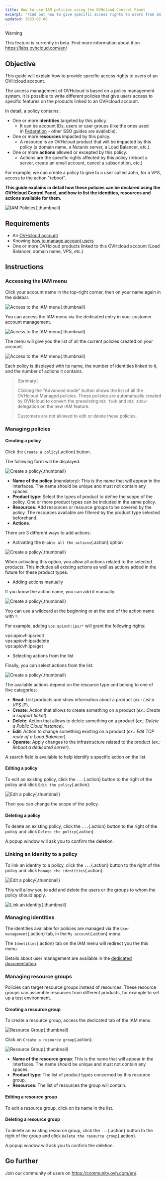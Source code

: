 ```yaml
---
title: How to use IAM policies using the OVHcloud Control Panel
excerpt: "Find out how to give specific access rights to users from an OVHcloud account"
updated: 2023-07-06
---
```


> [!warning]
>
> This feature is currently in beta. Find more information about it on <https://labs.ovhcloud.com/en/>
>

## Objective

This guide will explain how to provide specific access rights to users of an OVHcloud account.

The access management of OVHcloud is based on a policy management system. It is possible to write different policies that give users access to specific features on the products linked to an OVHcloud account.

In detail, a policy contains:

- One or more **identities** targeted by this policy. 
    - It can be account IDs, users or user groups (like the ones used in [Federation](/pages/account/customer/ovhcloud-account-connect-saml-adfs) - other SSO guides are available). 
- One or more **resources** impacted by this policy. 
    - A resource is an OVHcloud product that will be impacted by this policy (a domain name, a Nutanix server, a Load Balancer, etc.).
- One or more **actions** allowed or excepted by this policy.
    - Actions are the specific rights affected by this policy (reboot a server, create an email account, cancel a subscription, etc.)
 
For example, we can create a policy to give to a user called John, for a VPS, access to the action "reboot".

**This guide explains in detail how these policies can be declared using the OVHcloud Control Panel, and how to list the identities, resources and actions available for them.**

![IAM Policies](images/iam_policies.png){.thumbnail}

## Requirements

- An [OVHcloud account](/pages/account/customer/ovhcloud-account-creation)
- Knowing [how to manage account users](/pages/account/customer/ovhcloud-users-management)
- One or more OVHcloud products linked to this OVHcloud account (Load Balancer, domain name, VPS, etc.)

## Instructions

### Accessing the IAM menu

Click your account name in the top-right corner, then on your name again in the sidebar.

![Access to the IAM menu](images/access_to_the_IAM_menu_01.png){.thumbnail}

You can access the IAM menu via the dedicated entry in your customer account management.

![Access to the IAM menu](images/access_to_the_IAM_menu_02.png){.thumbnail}

The menu will give you the list of all the current policies created on your account.

![Access to the IAM menu](images/access_to_the_IAM_menu_03.png){.thumbnail}

Each policy is displayed with its name, the number of identities linked to it, and the number of actions it contains.

> [!primary]
>
> Clicking the "Advanced mode" button shows the list of all the OVHcloud Managed policies. These policies are automatically created by OVHcloud to convert the preexisting `NIC Tech` and `NIC Admin` delegation on the new IAM feature. 
>
> Customers are not allowed to edit or delete these policies.

### Managing policies

#### Creating a policy

Click the `Create a policy`{.action} button.

The following form will be displayed:

![Create a policy](images/create_a_policy_01.png){.thumbnail}

- **Name of the policy** (mandatory): This is the name that will appear in the interfaces. The name should be unique and must not contain any spaces.
- **Product type**: Select the types of product to define the scope of the policy. One or more product types can be included in the same policy.
- **Resources**: Add resources or resource groups to be covered by the policy. The resources available are filtered by the product type selected beforehand.
- **Actions**.

There are 3 different ways to add actions:

- Activating the `Enable all the actions`{.action} option

![Create a policy](images/create_a_policy_02.png){.thumbnail}

When activating this option, you allow all actions related to the selected products. This includes all existing actions as well as actions added in the future for these product types.

- Adding actions manually

If you know the action name, you can add it manually.

![Create a policy](images/create_a_policy_03.png){.thumbnail}

You can use a wildcard at the beginning or at the end of the action name with `*`.

For example, adding `vps:apiovh:ips/*` will grant the following rights:

vps:apiovh:ips/edit <br>
vps:apiovh:ips/delete <br>
vps:apiovh:ips/get <br>

- Selecting actions from the list

Finally, you can select actions from the list.

![Create a policy](images/create_a_policy_04.png){.thumbnail}

The available actions depend on the resource type and belong to one of five categories:

- **Read**: List products and show information about a product (*ex.: List a VPS IP*).
- **Create**: Action that allows to create something on a product (*ex.: Create a support ticket*).
- **Delete**: Action that allows to delete something on a product (*ex.: Delete a Public Cloud instance*).
- **Edit**: Action to change something existing on a product (*ex.: Edit TCP route of a Load Balancer*).
- **Operate**: Apply changes to the infrastructure related to the product (*ex.: Reboot a dedicated server*).

A search field is available to help identify a specific action on the list.

#### Editing a policy

To edit an existing policy, click the `...`{.action} button to the right of the policy and click `Edit the policy`{.action}.

![Edit a policy](images/editing_a_policy.png){.thumbnail}

Then you can change the scope of the policy.

#### Deleting a policy

To delete an existing policy, click the `...`{.action} button to the right of the policy and click `Delete the policy`{.action}.

A popup window will ask you to confirm the deletion.

### Linking an identity to a policy

To link an identity to a policy, click the `...`{.action} button to the right of the policy and click `Manage the identities`{.action}.

![Edit a policy](images/editing_a_policy.png){.thumbnail}

This will allow you to add and delete the users or the groups to whom the policy should apply.

![Link an identity](images/link_identity_to_policy.png){.thumbnail}

### Managing identities

The identities available for policies are managed via the `User management`{.action} tab, in the `My account`{.action} menu.

The `Identities`{.action} tab on the IAM menu will redirect you the this menu.

Details about user management are available in the [dedicated documentation](/pages/account/customer/ovhcloud-users-management).

### Managing resource groups

Policies can target resource groups instead of resources. These resource groups can assemble resources from different products, for example to set up a test environment.

#### Creating a resource group

To create a resource group, access the dedicated tab of the IAM menu:

![Resource Group](images/resource_groups.png){.thumbnail}

Click on `Create a resource group`{.action}.

![Resource Group](images/resource_groups_form.png){.thumbnail}

- **Name of the resource group**: This is the name that will appear in the interfaces. The name should be unique and must not contain any spaces.
- **Product type**: The list of product types concerned by this resource group.
- **Resources**: The list of resources the group will contain.

#### Editing a resource group

To edit a resource group, click on its name in the list.

#### Deleting a resource group

To delete an existing resource group, click the `...`{.action} button to the right of the group and click `Delete the resource group`{.action}.

A popup window will ask you to confirm the deletion.

## Go further

Join our community of users on <https://community.ovh.com/en/>.
